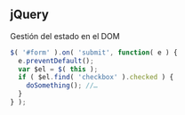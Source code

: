 ##  jQuery

Gestión del estado en el DOM

```js
$( '#form' ).on( 'submit', function( e ) {
  e.preventDefault();
  var $el = $( this );
  if ( $el.find( 'checkbox' ).checked ) {
    doSomething(); //…
  }
} );
```
